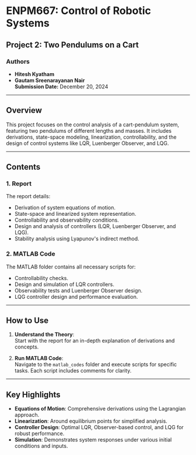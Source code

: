 # ENPM667: Control of Robotic Systems  
## Project 2: Two Pendulums on a Cart  

### Authors  
- **Hitesh Kyatham**  
- **Gautam Sreenarayanan Nair**  
**Submission Date:** December 20, 2024  

---

## Overview  

This project focuses on the control analysis of a cart-pendulum system, featuring two pendulums of different lengths and masses. It includes derivations, state-space modeling, linearization, controllability, and the design of control systems like LQR, Luenberger Observer, and LQG.

---

## Contents  

### 1. **Report**  
The report details:  
- Derivation of system equations of motion.  
- State-space and linearized system representation.  
- Controllability and observability conditions.  
- Design and analysis of controllers (LQR, Luenberger Observer, and LQG).  
- Stability analysis using Lyapunov's indirect method.  

### 2. **MATLAB Code**  
The MATLAB folder contains all necessary scripts for:  
- Controllability checks.  
- Design and simulation of LQR controllers.  
- Observability tests and Luenberger Observer design.  
- LQG controller design and performance evaluation.  

---

## How to Use  

1. **Understand the Theory**:  
   Start with the report for an in-depth explanation of derivations and concepts.  

2. **Run MATLAB Code**:  
   Navigate to the `matlab_codes` folder and execute scripts for specific tasks. Each script includes comments for clarity.  

---

## Key Highlights  

- **Equations of Motion**: Comprehensive derivations using the Lagrangian approach.  
- **Linearization**: Around equilibrium points for simplified analysis.  
- **Controller Design**: Optimal LQR, Observer-based control, and LQG for robust performance.  
- **Simulation**: Demonstrates system responses under various initial conditions and inputs.  
